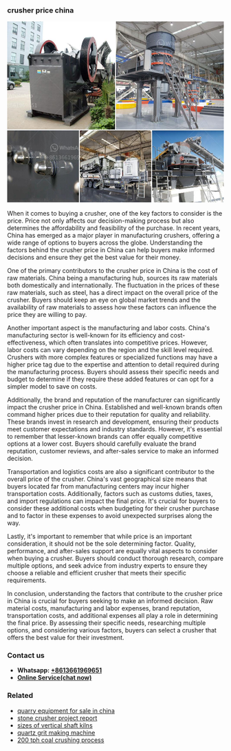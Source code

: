 <h3>crusher price china</h3><img src='1708332741.jpg' alt=''><p>When it comes to buying a crusher, one of the key factors to consider is the price. Price not only affects our decision-making process but also determines the affordability and feasibility of the purchase. In recent years, China has emerged as a major player in manufacturing crushers, offering a wide range of options to buyers across the globe. Understanding the factors behind the crusher price in China can help buyers make informed decisions and ensure they get the best value for their money.</p><p>One of the primary contributors to the crusher price in China is the cost of raw materials. China being a manufacturing hub, sources its raw materials both domestically and internationally. The fluctuation in the prices of these raw materials, such as steel, has a direct impact on the overall price of the crusher. Buyers should keep an eye on global market trends and the availability of raw materials to assess how these factors can influence the price they are willing to pay.</p><p>Another important aspect is the manufacturing and labor costs. China's manufacturing sector is well-known for its efficiency and cost-effectiveness, which often translates into competitive prices. However, labor costs can vary depending on the region and the skill level required. Crushers with more complex features or specialized functions may have a higher price tag due to the expertise and attention to detail required during the manufacturing process. Buyers should assess their specific needs and budget to determine if they require these added features or can opt for a simpler model to save on costs.</p><p>Additionally, the brand and reputation of the manufacturer can significantly impact the crusher price in China. Established and well-known brands often command higher prices due to their reputation for quality and reliability. These brands invest in research and development, ensuring their products meet customer expectations and industry standards. However, it's essential to remember that lesser-known brands can offer equally competitive options at a lower cost. Buyers should carefully evaluate the brand reputation, customer reviews, and after-sales service to make an informed decision.</p><p>Transportation and logistics costs are also a significant contributor to the overall price of the crusher. China's vast geographical size means that buyers located far from manufacturing centers may incur higher transportation costs. Additionally, factors such as customs duties, taxes, and import regulations can impact the final price. It's crucial for buyers to consider these additional costs when budgeting for their crusher purchase and to factor in these expenses to avoid unexpected surprises along the way.</p><p>Lastly, it's important to remember that while price is an important consideration, it should not be the sole determining factor. Quality, performance, and after-sales support are equally vital aspects to consider when buying a crusher. Buyers should conduct thorough research, compare multiple options, and seek advice from industry experts to ensure they choose a reliable and efficient crusher that meets their specific requirements.</p><p>In conclusion, understanding the factors that contribute to the crusher price in China is crucial for buyers seeking to make an informed decision. Raw material costs, manufacturing and labor expenses, brand reputation, transportation costs, and additional expenses all play a role in determining the final price. By assessing their specific needs, researching multiple options, and considering various factors, buyers can select a crusher that offers the best value for their investment.</p><h3>Contact us</h3><ul><li><strong>Whatsapp:&nbsp;<a href="https://wa.me/8613661969651">+8613661969651</a></strong></li><li><a href="https://swt.shibang-china.com/?git&amp;zhl&amp;crusher price china"><strong>Online Service(chat now)</strong></a></li></ul><h3>Related</h3><ul><li><a href='quarry equipment for sale in china.md'>quarry equipment for sale in china</a></li><li><a href='stone crusher project report.md'>stone crusher project report</a></li><li><a href='sizes of vertical shaft kilns.md'>sizes of vertical shaft kilns</a></li><li><a href='quartz grit making machine.md'>quartz grit making machine</a></li><li><a href='200 tph coal crushing process.md'>200 tph coal crushing process</a></li></ul>